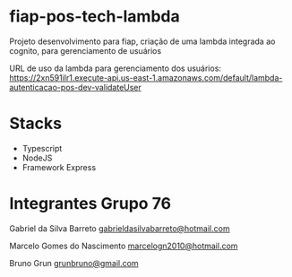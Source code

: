 # fiap-pos-tech-lambda
Projeto desenvolvimento para fiap, criação de uma lambda integrada ao cognito, para gerenciamento de usuários

URL de uso da lambda para gerenciamento dos usuários: 
https://2xn591ilr1.execute-api.us-east-1.amazonaws.com/default/lambda-autenticacao-pos-dev-validateUser

# Stacks
- Typescript
- NodeJS
- Framework Express
  
# Integrantes Grupo 76
Gabriel da Silva Barreto
gabrieldasilvabarreto@hotmail.com

Marcelo Gomes do Nascimento
marcelogn2010@hotmail.com

Bruno Grun
grunbruno@gmail.com
